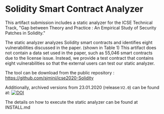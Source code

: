 # Solidity Smart Contract Analyzer

This artifact submission includes a static analyzer for the ICSE Technical Track, "Gap between Theory and Practice : An Empirical Study of Security Patches in Solidity." 

The static analyzer analyzes Solidity smart contracts and identifies eight vulnerabilities discussed in the paper. (shown in Table 1) 
This artifact does not contain a data set used in the paper, such as 55,046 smart contracts due to the license issue.
Instead, we provide a test contract that contains eight vulnerabilities so that the external users can test our static analyzer.

The tool can be download from the public repository : https://github.com/sjmini/icse2020-Solidity

Additionally, archived versions from 23.01.2020 (release:`V2.0`) can be found at: [![DOI](https://zenodo.org/badge/DOI/10.5281/zenodo.3625258.svg)](https://doi.org/10.5281/zenodo.3625258)

The details on how to execute the static analyzer can be found at INSTALL.md
